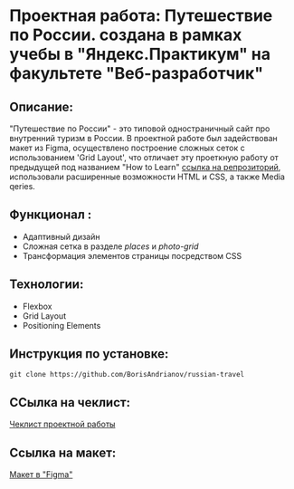 # Проектная работа: Путешествие по России. создана в рамках учебы в "Яндекс.Практикум" на факультете "Веб-разработчик"

## Описание:

"Путешествие по России" - это типовой одностраничный сайт про внутренний туризм в Росcии. В проектной работе был задействован макет из Figma, осуществлено построение сложных сеток с использованием 'Grid Layout', что отличает эту проеткную работу от предыдущей под названием "How to Learn" [ссылка на репрозиторий](https://github.com/BorisAndrianov/how-to-learn), использовали расширенные возможности HTML и CSS, а также Media qeries.

## Функционал :

* Адаптивный дизайн 
* Сложная сетка в разделе *places* и *photo-grid* 
* Трансформация элементов страницы посредством CSS

## Технологии:

* Flexbox 
* Grid Layout 
* Positioning Elements

## Инструкция по установке:

```
git clone https://github.com/BorisAndrianov/russian-travel
```

## ССылка на чеклист:

[Чеклист проектной работы](https://code.s3.yandex.net/web-developer/checklists-pdf/new-program/checklist-3.pdf)

## Ссылка на макет: 

[Макет в "Figma"](https://disk.yandex.ru/d/IZ9_q1nPZkxglQ)
